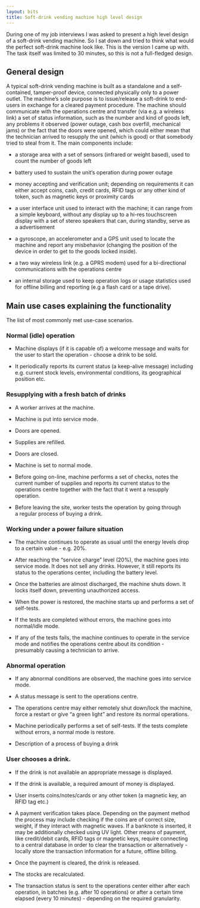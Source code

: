 ```yaml
---
layout: bits
title: Soft-drink vending machine high level design
---
```

During one of my job interviews I was asked to present a high level design of a soft-drink vending machine. So I sat down and tried to think what would the perfect soft-drink machine look like. This is the version I came up with. The task itself was limited to 30 minutes, so this is not a full-fledged design.

## General design

A typical soft-drink vending machine is built as a standalone and a self-contained, tamper-proof device, connected physically only to a power outlet. The machine’s sole purpose is to issue/release a soft-drink to end-users in exchange for a cleared payment procedure.
The machine should communicate with the operations centre and transfer (via e.g. a wireless link) a set of status information, such as the number and kind of goods left, any problems it observed (power outage, cash box overfill, mechanical jams) or the fact that the doors were opened, which could either mean that the technician arrived to resupply the unit (which is good) or that somebody tried to steal from it.
The main components include:

* a storage area with a set of sensors (infrared or weight based), used to count the number of goods left

* battery used to sustain the unit’s operation during power outage

* money accepting and verification unit; depending on requirements it can either accept coins, cash, credit cards, RFID tags or any other kind of token, such as magnetic keys or proximity cards

* a user interface unit used to interact with the machine; it can range from a simple keyboard, without any display up to a hi-res touchscreen display with a set of stereo speakers that can, during standby, serve as a advertisement 

* a gyroscope, an accelerometer and a GPS unit used to locate the machine and report any misbehavior (changing the position of the device in order to get to the goods locked inside).

* a two way wireless link (e.g. a GPRS modem) used for a bi-directional communications with the operations centre

* an internal storage used to keep operation logs or usage statistics used for offline billing and reporting (e.g a flash card or a tape drive).

## Main use cases explaining the functionality

The list of most commonly met use-case scenarios.

### Normal (idle) operation

* Machine displays (if it is capable of) a welcome message and waits for the user to start the operation - choose a drink to be sold.

* It periodically reports its current status (a keep-alive message) including e.g. current stock levels, environmental conditions, its geographical position etc.

### Resupplying with a fresh batch of drinks

* A worker arrives at the machine.

* Machine is put into service mode.

* Doors are opened.

* Supplies are refilled.

* Doors are closed.

* Machine is set to normal mode.

* Before going on-line, machine performs a set of checks, notes the current number of supplies and reports its current status to the operations centre together with the fact that it went a resupply operation.

* Before leaving the site, worker tests the operation by going through a regular process of buying a drink.

### Working under a power failure situation

* The machine continues to operate as usual until the energy levels drop to a certain value - e.g. 20%.

* After reaching the “service charge” level (20%), the machine goes into service mode. It does not sell any drinks. However, it still reports its status to the operations center, including the battery level.

* Once the batteries are almost discharged, the machine shuts down. It locks itself down, preventing unauthorized access.

* When the power is restored, the machine starts up and performs a set of self-tests.

* If the tests are completed without errors, the machine goes into normal/idle mode.

* If any of the tests fails, the machine continues to operate in the service mode and notifies the operations centre about its condition - presumably causing a technician to arrive.

### Abnormal operation

* If any abnormal conditions are observed, the machine goes into service mode.

* A status message is sent to the operations centre.

* The operations centre may either remotely shut down/lock the machine, force a restart or give “a green light” and restore its normal operations.

* Machine periodically performs a set of self-tests. If the tests complete without errors, a normal mode is restore.

* Description of a process of buying a drink

### User chooses a drink.

* If the drink is not available an appropriate message is displayed.

* If the drink is available, a required amount of money is displayed.

* User inserts coins/notes/cards or any other token (a magnetic key, an RFID tag etc.)

* A payment verification takes place. Depending on the payment method the process may include checking if the coins are of correct size, weight, if they interact with magnetic waves. If a banknote is inserted, it may be additionally checked using UV light. Other means of payment, like credit/debit cards, RFID tags or magnetic keys, require connecting to a central database in order to clear the transaction or alternatively - locally store the transaction information for a future, offline billing.

* Once the payment is cleared, the drink is released.

* The stocks are recalculated.

* The transaction status is sent to the operations center either after each operation, in batches (e.g. after 10 operations) or after a certain time elapsed (every 10 minutes) - depending on the required granularity.
